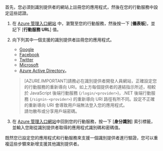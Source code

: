 
首先，您必須到識別提供者的網站上註冊您的應用程式，然後在您的行動服務中設定這些認證。

1. 在 [Azure 管理入口網站] 中，瀏覽至您的行動服務，然後按一下 [**儀表板**]，並記下 [**行動服務 URL**] 值。

2. 向下列其中一個支援的識別提供者註冊您的應用程式。

	* [Google](mobile-services-how-to-register-google-authentication.md)
	* [Facebook](mobile-services-how-to-register-facebook-authentication.md)
	* [Twitter](mobile-services-how-to-register-twitter-authentication.md)
	* [Microsoft](mobile-services-how-to-register-microsoft-authentication.md)
	* [Azure Active Directory](mobile-services-how-to-register-active-directory-authentication.md)。  
	
    >[AZURE.IMPORTANT]請務必在識別提供者開發人員網站，正確設定您的行動服務的重新導向 URI。如上方每個提供者的連結指示所述，相較於 JavaScript 後端行動服務 (`/login/<provider>`)，.NET 後端行動服務 (`/signin-<provider>`) 的重新導向 URI 路徑有所不同。設定不正確的重新導向 URI 會導致用戶端無法登入您的應用程式。<br/>請勿散布或分享用戶端密碼。

3. 在 [Azure 管理入口網站]中回到您的行動服務，按一下 [**身分識別**] 索引標籤，並輸入您剛從識別提供者取得的應用程式識別碼和密碼值。

既然您已設定您的應用程式和行動服務來支援一個識別提供者進行驗證，您可以重複這些步驟來新增支援其他識別提供者。

[Azure 管理入口網站]: https://manage.windowsazure.com/

<!---HONumber=July15_HO2-->